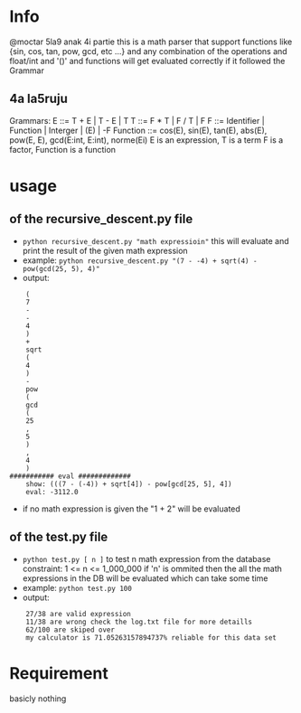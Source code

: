 # Info
@moctar 5la9 anak 4i partie
this is a math parser that support functions like {sin, cos, tan, pow, gcd, etc ...}
and any combination of the operations and float/int and '()' and functions will
get evaluated correctly if it followed the Grammar
## 4a la5ruju
Grammars:
    E ::= T + E | T - E | T
    T ::= F * T | F / T | F
    F ::= Identifier | Function | Interger | (E) | -F
    Function ::= cos(E), sin(E), tan(E), abs(E), pow(E, E), gcd(E:int, E:int), norme(Ei)
E is an expression, T is a term F is a factor, Function is a function

# usage
## of the recursive_descent.py file
- `python recursive_descent.py "math expressioin"`
    this will evaluate and print the result of the given math expression
- example:
    `python recursive_descent.py "(7 - -4) + sqrt(4) - pow(gcd(25, 5), 4)"`
- output:
```
    (
    7
    -
    -
    4
    )
    +
    sqrt
    (
    4
    )
    -
    pow
    (
    gcd
    (
    25
    ,
    5
    )
    ,
    4
    )
########### eval #############
    show: (((7 - (-4)) + sqrt[4]) - pow[gcd[25, 5], 4])
    eval: -3112.0
```
- if no math expression is given the "1 + 2" will be evaluated

## of the test.py file
- `python test.py [ n ]` 
    to test n math expression from the database constraint: 1 <= n <= 1_000_000
    if 'n' is ommited then the all the math expressions in the DB will be evaluated which can take some time
- example:
    `python test.py 100`
- output:
```
    27/38 are valid expression
    11/38 are wrong check the log.txt file for more detaills
    62/100 are skiped over
    my calculator is 71.05263157894737% reliable for this data set
```

# Requirement
basicly nothing
